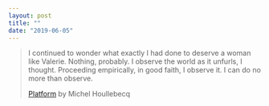 ```yaml
---
layout: post
title: ""
date: "2019-06-05"
---
```


> I continued to wonder what exactly I had done to deserve a woman like Valerie. Nothing, probably. I observe the world as it unfurls, I thought. Proceeding empirically, in good faith, I observe it. I can do no more than observe.
> 
> [Platform](https://www.goodreads.com/book/show/977855.Platform) by Michel Houllebecq
